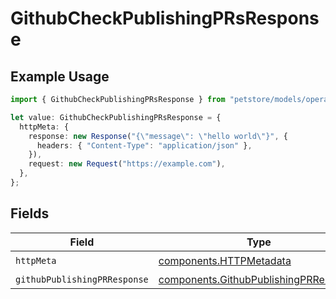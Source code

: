 # GithubCheckPublishingPRsResponse

## Example Usage

```typescript
import { GithubCheckPublishingPRsResponse } from "petstore/models/operations";

let value: GithubCheckPublishingPRsResponse = {
  httpMeta: {
    response: new Response("{\"message\": \"hello world\"}", {
      headers: { "Content-Type": "application/json" },
    }),
    request: new Request("https://example.com"),
  },
};
```

## Fields

| Field                                                                                          | Type                                                                                           | Required                                                                                       | Description                                                                                    |
| ---------------------------------------------------------------------------------------------- | ---------------------------------------------------------------------------------------------- | ---------------------------------------------------------------------------------------------- | ---------------------------------------------------------------------------------------------- |
| `httpMeta`                                                                                     | [components.HTTPMetadata](../../models/components/httpmetadata.md)                             | :heavy_check_mark:                                                                             | N/A                                                                                            |
| `githubPublishingPRResponse`                                                                   | [components.GithubPublishingPRResponse](../../models/components/githubpublishingprresponse.md) | :heavy_minus_sign:                                                                             | OK                                                                                             |